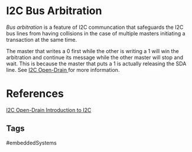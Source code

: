 # I2C Bus Arbitration

*Bus arbitration* is a feature of I2C communcation that safeguards the I2C bus lines from having collisions in the case of multiple masters initiating a transaction at the same time.

The master that writes a 0 first while the other is writing a 1 will win the arbitration and continue its message while the other master will stop and wait. This is because the master that puts a 1 is actually releasing the SDA line. See [I2C Open-Drain ](../202112050545) for more information.


# References

[I2C Open-Drain ](../202112050545)
[Introduction to I2C](https://deepbluembedded.com/i2c-communication-protocol-tutorial-pic/)

## Tags
#embeddedSystems
